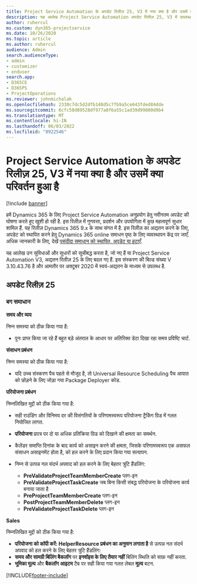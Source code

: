 ```yaml
---
title: Project Service Automation के अपडेट रिलीज़ 25, V3 में नया क्या है और उसमें क्या परिवर्तन हुआ है
description: यह आलेख Project Service Automation अपडेट रिलीज़ 25, V3 में उपलब्ध सुविधाओं और सुधारों को सूचीबद्ध करता है.
author: ruhercul
ms.custom: dyn365-projectservice
ms.date: 10/26/2020
ms.topic: article
ms.author: ruhercul
audience: Admin
search.audienceType:
- admin
- customizer
- enduser
search.app:
- D365CE
- D365PS
- ProjectOperations
ms.reviewer: johnmichalak
ms.openlocfilehash: 2330c7dc5d2dfb148d5c7fb9a5ce643fded84dde
ms.sourcegitcommit: 6cfc50d89528df977a8f6a55c1ad39d99800d9b4
ms.translationtype: MT
ms.contentlocale: hi-IN
ms.lasthandoff: 06/03/2022
ms.locfileid: "8922546"
---
```

# <a name="whats-new-or-changed-in-project-service-automation-update-release-25-v3"></a>Project Service Automation के अपडेट रिलीज़ 25, V3 में नया क्या है और उसमें क्या परिवर्तन हुआ है

[!include [banner](../includes/psa-now-project-operations.md)]

हमें Dynamics 365 के लिए Project Service Automation अनुप्रयोग हेतु नवीनतम अपडेट की घोषणा करते हुए खुशी हो रही है. इस रिलीज़ में गुणवत्ता, प्रदर्शन और उपयोगिता में कुछ महत्वपूर्ण सुधार शामिल हैं. यह रिलीज़ Dynamics 365 9.x के साथ संगत में है. इस रिलीज़ का अद्यतन करने के लिए, अपडेट को स्थापित करने हेतु Dynamics 365 online समाधन पृष्ठ के लिए व्यवस्थापन केंद्र पर जाएँ. अधिक जानकारी के लिए, देखें [पसंदीदा समाधान को स्थापित, अपडेट या हटाएँ](/power-platform/admin/install-remove-preferred-solution).

यह आलेख उन सुविधाओं और सुधारों को सूचीबद्ध करता है, जो नए हैं या Project Service Automation V3, अद्यतन रिलीज़ 25 के लिए बदल गए हैं. इस संस्करण की बिल्ड संख्या V 3.10.43.76 है और आमतौर पर अक्टूबर 2020 में स्वयं-अद्यतन के माध्यम से उपलब्ध है.

## <a name="update-release-25"></a>अपडेट रिलीज़ 25

### <a name="bug-fixes"></a>बग समाधान

**समय और व्यय**

निम्न समस्या को ठीक किया गया है:

- पुनः प्राप्त किया जा रहे हैं बहुत बड़े अंतराल के आधार पर अतिरिक्त डेटा दिखा रहा समय प्रविष्टि चार्ट.

**संसाधन प्रबंधन**

निम्न समस्या को ठीक किया गया है:

- यदि उच्च संस्करण पैच पहले से मौजूद है, तो Universal Resource Scheduling पैच आयात को छोड़ने के लिए जोड़ा गया Package Deployer कोड.

**परियोजना प्रबंधन**

निम्नलिखित मुद्दों को ठीक किया गया है:

- सही राउंडिंग और विनिमय दर की विसंगतियों के परिणामस्वरूप परियोजना ट्रैकिंग ग्रिड में गलत नियोजित लागत.
- **परियोजना** प्रपत्र पर दो या अधिक प्रतिक्रिया ग्रिड को दिखाने की क्षमता का समर्थन.
- कैलेंडर समाप्ति दिनांक के बाद कार्य को असाइन करने की क्षमता, जिसके परिणामस्वरूप एक असफल संसाधन असाइनमेंट होता है, को हल करने के लिए प्रदान किया गया सत्यापन.
- निम्न से उत्पन्न नल संदर्भ अपवाद को हल करने के लिए बेहतर त्रुटि हैंडलिंग:

    - **PreValidateProjectTeamMemberCreate** प्लग-इन
    - **PreValidateProjectTaskCreate** जब बिना किसी संबद्ध परियोजना के परियोजना कार्य बनाया जाता है
    - **PreProjectTeamMemberCreate** प्लग-इन
    - **PostProjectTeamMemberDelete** प्लग-इन
    - **PreValidateProjectTaskDelete** प्लग-इन

**Sales**

निम्नलिखित मुद्दों को ठीक किया गया है:

- **परियोजना को कॉपी करें: HelperResource प्रबंधन का अनुमान लगाता है** से उत्पन्न नल संदर्भ अपवाद को हल करने के लिए बेहतर त्रुटि हैंडलिंग: 
- **समय और सामग्री बिलिंग बैकलॉग** पर **इनवॉइस के लिए तैयार नहीं** बिलिंग स्थिति को साफ़ नहीं करता.
- **भूमिका मूल्य** और **बैकलॉग आइटम** टैब पर सही किया गया गलत लेबल **मूल्य** बटन.


[!INCLUDE[footer-include](../includes/footer-banner.md)]
